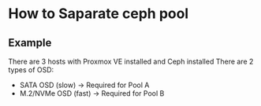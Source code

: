 # How to Saparate ceph pool


##  Example 

There are 3 hosts with Proxmox VE installed and Ceph installed
There are 2 types of OSD:
- SATA OSD (slow) → Required for Pool A
- M.2/NVMe OSD (fast) → Required for Pool B
